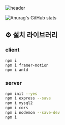 ![header](https://capsule-render.vercel.app/api?type=Waving&color=gradient&height=300&section=header&text=조선미녀%20&fontSize=90)

![Anurag's GitHub stats](https://github-readme-stats.vercel.app/api?username=하온&theme=moltack)


## ⚙️ 설치 라이브러리  

### client

```bash
npm i
npm i framer-motion  
npm i antd
```

### server

```bash
npm init --yes
npm i express --save
npm i mysql2
npm i cors
npm i nodemon --save-dev
npm i
```
